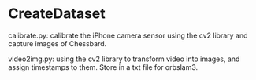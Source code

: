 # CreateDataset

calibrate.py:
calibrate the iPhone camera sensor using the cv2 library and capture images of Chessbard.

video2img.py:
using the cv2 library to transform video into images, and assign timestamps to them. Store in a txt file for orbslam3.
